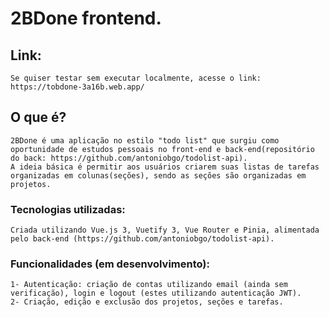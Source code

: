 # 2BDone frontend.

## Link:

```
Se quiser testar sem executar localmente, acesse o link:
https://tobdone-3a16b.web.app/
```

## O que é?

```
2BDone é uma aplicação no estilo "todo list" que surgiu como oportunidade de estudos pessoais no front-end e back-end(repositório do back: https://github.com/antoniobgo/todolist-api).
A ideia básica é permitir aos usuários criarem suas listas de tarefas organizadas em colunas(seções), sendo as seções são organizadas em projetos.
```

### Tecnologias utilizadas:

```
Criada utilizando Vue.js 3, Vuetify 3, Vue Router e Pinia, alimentada pelo back-end (https://github.com/antoniobgo/todolist-api).

```

### Funcionalidades (em desenvolvimento):

```
1- Autenticação: criação de contas utilizando email (ainda sem verificação), login e logout (estes utilizando autenticação JWT).
2- Criação, edição e exclusão dos projetos, seções e tarefas.
```
